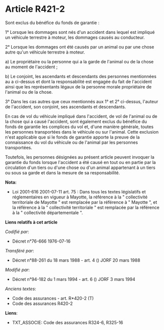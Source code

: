 # Article R421-2

Sont exclus du bénéfice du fonds de garantie :

1° Lorsque les dommages sont nés d'un accident dans lequel est impliqué un véhicule terrestre à moteur, les dommages causés
au conducteur.

2° Lorsque les dommages ont été causés par un animal ou par une chose autre qu'un véhicule terrestre à moteur.

a) Le propriétaire ou la personne qui a la garde de l'animal ou de la chose au moment de l'accident ;

b) Le conjoint, les ascendants et descendants des personnes mentionnées au a ci-dessus et dont la responsabilité est engagée
du fait de l'accident ainsi que les représentants légaux de la personne morale propriétaire de l'animal ou de la chose.

3° Dans les cas autres que ceux mentionnés aux 1° et 2° ci-dessus, l'auteur de l'accident, son conjoint, ses ascendants et
descendants.

En cas de vol du véhicule impliqué dans l'accident, de vol de l'animal ou de la chose qui a causé l'accident, sont également
exclus du bénéfice du fonds de garantie les complices du vol et, d'une manière générale, toutes les personnes transportées
dans le véhicule ou sur l'animal. Cette exclusion n'est applicable que si le fonds de garantie apporte la preuve de la
connaissance du vol du véhicule ou de l'animal par les personnes transportées.

Toutefois, les personnes désignées au présent article peuvent invoquer la garantie du fonds lorsque l'accident a été causé en
tout ou en partie par la circulation d'un tiers ou d'une chose ou d'un animal appartenant à un tiers ou sous sa garde et dans
la mesure de sa responsabilité.

**Nota:**

- Loi 2001-616 2001-07-11 art. 75 : Dans tous les textes législatifs et réglementaires en vigueur à Mayotte, la référence à
la " collectivité territoriale de Mayotte " est remplacée par la référence à " Mayotte ", et la référence à la " collectivité
territoriale " est remplacée par la référence à la " collectivité départementale ".

**Liens relatifs à cet article**

_Codifié par_:

  - Décret n°76-666 1976-07-16

_Transféré par_:

  - Décret n°88-261 du 18 mars 1988 - art. 4 () JORF 20 mars 1988

_Modifié par_:

  - Décret n°94-182 du 1 mars 1994 - art. 6 () JORF 3 mars 1994

_Anciens textes_:

  - Code des assurances - art. R*420-2 (T)
  - Code des assurances R420-2

**Liens**:

  - TXT_ASSOCIE: Code des assurances R324-6, R325-16
